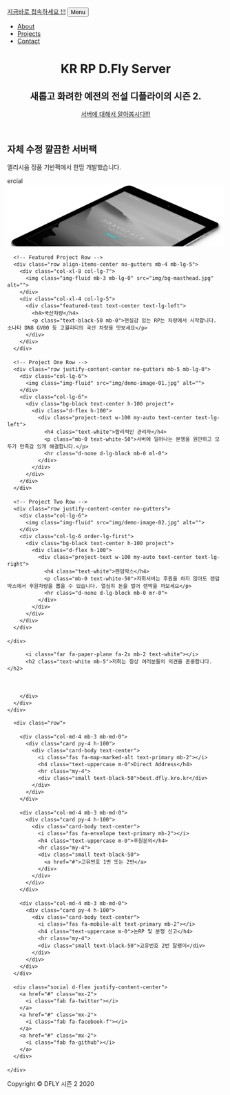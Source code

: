 
<html lang="en"><head>

  <meta charset="utf-8">
  <meta name="viewport" content="width=device-width, initial-scale=1, shrink-to-fit=no">
  <meta name="description" content="">
  <meta name="author" content="">

  <title>KR RP D.Fly - 지금 바로 접속하세요!! Theme</title>

  <!-- Bootstrap core CSS -->
  <link href="vendor/bootstrap/css/bootstrap.min.css" rel="stylesheet">

  <!-- Custom fonts for this template -->
  <link href="vendor/fontawesome-free/css/all.min.css" rel="stylesheet">
  <link href="https://fonts.googleapis.com/css?family=Varela+Round" rel="stylesheet">
  <link href="https://fonts.googleapis.com/css?family=Nunito:200,200i,300,300i,400,400i,600,600i,700,700i,800,800i,900,900i" rel="stylesheet">

  <!-- Custom styles for this template -->
  <link href="css/grayscale.min.css" rel="stylesheet">

</head>

<body id="page-top">

  <!-- Navigation -->
  <nav class="navbar navbar-expand-lg navbar-light fixed-top" id="mainNav">
    <div class="container">
      <a class="navbar-brand js-scroll-trigger" href="#page-top">지금바로 접속하세요 !!!</a>
      <button class="navbar-toggler navbar-toggler-right collapsed" type="button" data-toggle="collapse" data-target="#navbarResponsive" aria-controls="navbarResponsive" aria-expanded="false" aria-label="Toggle navigation">
        Menu
        <i class="fas fa-bars"></i>
      </button>
      <div class="collapse navbar-collapse" id="navbarResponsive">
        <ul class="navbar-nav ml-auto">
          <li class="nav-item">
            <a class="nav-link js-scroll-trigger" href="#about">About</a>
          </li>
          <li class="nav-item">
            <a class="nav-link js-scroll-trigger" href="#projects">Projects</a>
          </li>
          <li class="nav-item">
            <a class="nav-link js-scroll-trigger" href="#signup">Contact</a>
          </li>
        </ul>
      </div>
    </div>
  </nav>

  <!-- Header -->
  <header class="masthead">
    <div class="container d-flex h-100 align-items-center">
      <div class="mx-auto text-center">
        <h1 class="mx-auto my-0 text-uppercase">KR RP D.Fly Server</h1>
        <h2 class="text-white-50 mx-auto mt-2 mb-5"> 새롭고 화려한 예전의 전설 디플라이의 시즌 2.</h2>
        <a href="#about" class="btn btn-primary js-scroll-trigger">서버에 대해서 알아봅시다!!!</a>
      </div>
    </div>
  </header>

  <!-- About Section -->
  <section id="about" class="about-section text-center">
    <div class="container">
      <div class="row">
        <div class="col-lg-8 mx-auto">
          <h2 class="text-white mb-4">자체 수정 깔끔한 서버팩</h2>
          <p class="text-white-50"> 엘리시움 정품 기반팩에서 한땀 개발했습니다. </p>
        </div>ercial
      </div>
      <img src="img/ipad.png" class="img-fluid" alt="">
    </div>
  </section>

  <!-- Projects Section -->
  <section id="projects" class="projects-section bg-light">
    <div class="container">

      <!-- Featured Project Row -->
      <div class="row align-items-center no-gutters mb-4 mb-lg-5">
        <div class="col-xl-8 col-lg-7">
          <img class="img-fluid mb-3 mb-lg-0" src="img/bg-masthead.jpg" alt="">
        </div>
        <div class="col-xl-4 col-lg-5">
          <div class="featured-text text-center text-lg-left">
            <h4>국산차량</h4>
            <p class="text-black-50 mb-0">현실감 있는 RP는 차량에서 시작합니다. 소나타 DN8 GV80 등 고퀄리티의 국산 차량을 맛보세요</p>
          </div>
        </div>
      </div>

      <!-- Project One Row -->
      <div class="row justify-content-center no-gutters mb-5 mb-lg-0">
        <div class="col-lg-6">
          <img class="img-fluid" src="img/demo-image-01.jpg" alt="">
        </div>
        <div class="col-lg-6">
          <div class="bg-black text-center h-100 project">
            <div class="d-flex h-100">
              <div class="project-text w-100 my-auto text-center text-lg-left">
                <h4 class="text-white">합리적인 관리자</h4>
                <p class="mb-0 text-white-50">서버에 일어나는 분쟁을 원만하고 모두가 만족감 있게 해결합니다.</p>
                <hr class="d-none d-lg-block mb-0 ml-0">
              </div>
            </div>
          </div>
        </div>
      </div>

      <!-- Project Two Row -->
      <div class="row justify-content-center no-gutters">
        <div class="col-lg-6">
          <img class="img-fluid" src="img/demo-image-02.jpg" alt="">
        </div>
        <div class="col-lg-6 order-lg-first">
          <div class="bg-black text-center h-100 project">
            <div class="d-flex h-100">
              <div class="project-text w-100 my-auto text-center text-lg-right">
                <h4 class="text-white">랜덤박스</h4>
                <p class="mb-0 text-white-50">저희서버는 후원을 하지 않아도 랜덤박스에서 후원차량을 뽑을 수 있습니다. 열심히 돈을 벌어 랜박을 까보세요</p>
                <hr class="d-none d-lg-block mb-0 mr-0">
              </div>
            </div>
          </div>
        </div>
      </div>

    </div>
  </section>

  <!-- Signup Section -->
  <section id="signup" class="signup-section">
    <div class="container">
      <div class="row">
        <div class="col-md-10 col-lg-8 mx-auto text-center">

          <i class="far fa-paper-plane fa-2x mb-2 text-white"></i>
          <h2 class="text-white mb-5">저희는 항상 여러분들의 의견을 존중합니다.</h2>

          

        </div>
      </div>
    </div>
  </section>

  <!-- Contact Section -->
  <section class="contact-section bg-black">
    <div class="container">

      <div class="row">

        <div class="col-md-4 mb-3 mb-md-0">
          <div class="card py-4 h-100">
            <div class="card-body text-center">
              <i class="fas fa-map-marked-alt text-primary mb-2"></i>
              <h4 class="text-uppercase m-0">Direct Address</h4>
              <hr class="my-4">
              <div class="small text-black-50">best.dfly.kro.kr</div>
            </div>
          </div>
        </div>

        <div class="col-md-4 mb-3 mb-md-0">
          <div class="card py-4 h-100">
            <div class="card-body text-center">
              <i class="fas fa-envelope text-primary mb-2"></i>
              <h4 class="text-uppercase m-0">후원문의</h4>
              <hr class="my-4">
              <div class="small text-black-50">
                <a href="#">고유번호 1번 또는 2번</a>
              </div>
            </div>
          </div>
        </div>

        <div class="col-md-4 mb-3 mb-md-0">
          <div class="card py-4 h-100">
            <div class="card-body text-center">
              <i class="fas fa-mobile-alt text-primary mb-2"></i>
              <h4 class="text-uppercase m-0">논RP 및 분쟁 신고</h4>
              <hr class="my-4">
              <div class="small text-black-50">고유번호 2번 달팽이</div>
            </div>
          </div>
        </div>
      </div>

      <div class="social d-flex justify-content-center">
        <a href="#" class="mx-2">
          <i class="fab fa-twitter"></i>
        </a>
        <a href="#" class="mx-2">
          <i class="fab fa-facebook-f"></i>
        </a>
        <a href="#" class="mx-2">
          <i class="fab fa-github"></i>
        </a>
      </div>

    </div>
  </section>

  <!-- Footer -->
  <footer class="bg-black small text-center text-white-50">
    <div class="container">
      Copyright © DFLY 시즌 2 2020
    </div>
  </footer>

  <!-- Bootstrap core JavaScript -->
  <script src="vendor/jquery/jquery.min.js"></script>
  <script src="vendor/bootstrap/js/bootstrap.bundle.min.js"></script>

  <!-- Plugin JavaScript -->
  <script src="vendor/jquery-easing/jquery.easing.min.js"></script>

  <!-- Custom scripts for this template -->
  <script src="js/grayscale.min.js"></script>




<div></div></body></html>
